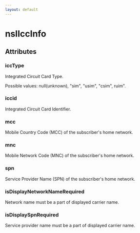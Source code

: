 ```yaml
---
layout: default
---
```


# nsIIccInfo #

## Attributes ##

### iccType ###
  
Integrated Circuit Card Type.  
  
Possible values: null(unknown), "sim", "usim", "csim", ruim".  
  

### iccid ###
  
Integrated Circuit Card Identifier.  
  

### mcc ###
  
Mobile Country Code (MCC) of the subscriber's home network.  
  

### mnc ###
  
Mobile Network Code (MNC) of the subscriber's home network.  
  

### spn ###
  
Service Provider Name (SPN) of the subscriber's home network.  
  

### isDisplayNetworkNameRequired ###
  
Network name must be a part of displayed carrier name.  
  

### isDisplaySpnRequired ###
  
Service provider name must be a part of displayed carrier name.  
  

